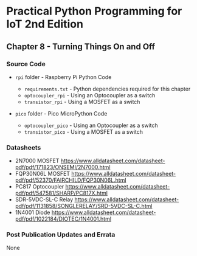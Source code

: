 # Practical Python Programming for IoT 2nd Edition

## Chapter 8 - Turning Things On and Off

### Source Code

* `rpi` folder - Raspberry Pi Python Code

  * `requirements.txt` - Python dependencies required for this chapter
  * `optocoupler_rpi` - Using an Optocoupler as a switch
  * `transistor_rpi` - Using a MOSFET as a switch

* `pico` folder - Pico MicroPython Code

  * `optocoupler_pico` - Using an Optocoupler as a switch
  * `transistor_pico` - Using a MOSFET as a switch

### Datasheets

* 2N7000 MOSFET <https://www.alldatasheet.com/datasheet-pdf/pdf/171823/ONSEMI/2N7000.html>
* FQP30N06L MOSFET <https://www.alldatasheet.com/datasheet-pdf/pdf/52370/FAIRCHILD/FQP30N06L.html>
* PC817 Optocoupler <https://www.alldatasheet.com/datasheet-pdf/pdf/547581/SHARP/PC817X.html>
* SDR-5VDC-SL-C Relay <https://www.alldatasheet.com/datasheet-pdf/pdf/1131858/SONGLERELAY/SRD-5VDC-SL-C.html>
* 1N4001 Diode <https://www.alldatasheet.com/datasheet-pdf/pdf/1022184/DIOTEC/1N4001.html>

### Post Publication Updates and Errata

None
